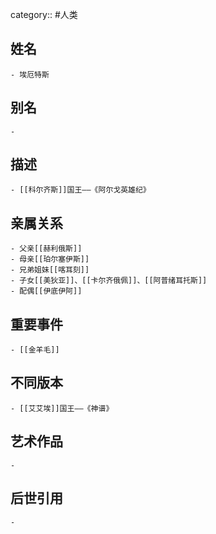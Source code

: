 category:: #人类
## 姓名
	- 埃厄特斯
## 别名
	-
## 描述
	- [[科尔齐斯]]国王——《阿尔戈英雄纪》
## 亲属关系
	- 父亲[[赫利俄斯]]
	- 母亲[[珀尔塞伊斯]]
	- 兄弟姐妹[[喀耳刻]]
	- 子女[[美狄亚]]、[[卡尔齐俄佩]]、[[阿普绪耳托斯]]
	- 配偶[[伊底伊阿]]
## 重要事件
	- [[金羊毛]]
## 不同版本
	- [[艾艾埃]]国王——《神谱》
## 艺术作品
	-
## 后世引用
	-

